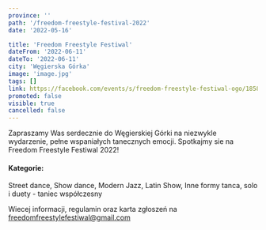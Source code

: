 ```yaml
---
province: ''
path: '/freedom-freestyle-festival-2022'
date: '2022-05-16'

title: 'Freedom Freestyle Festiwal'
dateFrom: '2022-06-11'
dateTo: '2022-06-11'
city: 'Węgierska Górka'
image: 'image.jpg'
tags: []
link: https://facebook.com/events/s/freedom-freestyle-festiwal-ogo/1858918154309613/
promoted: false
visible: true
cancelled: false
---
```

Zapraszamy Was serdecznie do Węgierskiej Górki na niezwykle wydarzenie, pełne wspaniałych tanecznych emocji. Spotkajmy sie na Freedom Freestyle Festiwal 2022!

#### Kategorie:
Street dance, Show dance, Modern Jazz, Latin Show, Inne formy tanca, solo i duety - taniec współczesny

Wiecej informacji, regulamin oraz karta zgłoszeń na freedomfreestylefestiwal@gmail.com
